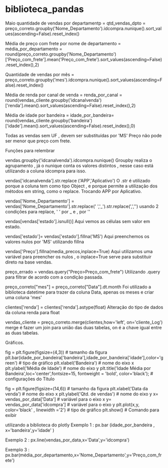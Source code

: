 # biblioteca_pandas

Maio quantidade de vendas por departamentp = 
qtd_vendas_dpto = preço_correto.groupby('Nome_Departamento').idcompra.nunique().sort_values(ascending=False).reset_index()

Média de preço com frete por nome de departamento =
média_por_departamento = round(preço_correto.groupby('Nome_Departamento')['Preço_com_frete'].mean('Preço_com_frete').sort_values(ascending=False).reset_index(),2)

Quantidade de vendas por mês = 
preço_correto.groupby('mes').idcompra.nunique().sort_values(ascending=False).reset_index()

Média de renda por canal de venda =
renda_por_canal = round(vendas_cliente.groupby('idcanalvenda') ['renda'].mean().sort_values(ascending=False).reset_index(),2)

Média de idade por bandeira =
idade_por_bandeira= round(vendas_cliente.groupby('bandeira')['idade'].mean().sort_values(ascending=False).reset_index(),0)

Todas as vendas sem UF , devem ser substituídas por 'MS'
Preço não pode ser menor que preço com frete.


Funções para relembrar 

vendas.groupby('idcanalvenda').idcompra.nunique()
Groupby realiza o agrupamento , já o nunique conta os valores distintos , nesse caso está utilizando a coluna idcompra para isso.

vendas['idcanalvenda'].str.replace ('APP','Aplicativo') 
O .str é utilizado porque a coluna tem como tipo Object , e porque permite a utilização dos métodos em string, como o replace. Trocando APP por Aplicativo.

vendas['Nome_Departamento'] = vendas['Nome_Departamento'].str.replace(' ','_').str.replace(',','')
usando 2 condições para replace,  ' ' por _ e , por ''

vendas[vendas['estado'].isnull()]
Aqui vemos as células sem valor em estado.

vendas['estado']= vendas['estado'].fillna('MS')
Aqui preenchemos os valores nulos por 'MS' utilizando fillna

vendas['Preço'].fillna(media_precos,inplace=True)
Aqui utilizamos uma variável para preencher os nulos , o inplace=True serve para substituir direto na base vendas.

preço_errado = vendas.query("Preço>Preço_com_frete")
Utilizando .query para filtrar de acordo com a condição passada.

preço_correto["mes"] = preço_correto["Data"].dt.month
Foi utilizado a biblioteca datetime para trazer da coluna Data, apenas os meses e criar uma coluna 'mes'

clientes['renda'] = clientes['renda'].astype(float)
Alteração do tipo de dados da coluna renda para float

vendas_cliente = preço_correto.merge(clientes,how='left', on='cliente_Log')
merge é fazer um join para união das duas tabelas, on é a chave igual entre as duas tabelas.


Gráficos.

fig = plt.figure(figsize=(4,3))   # tamanho da figura
plt.bar(idade_por_bandeira['bandeira'],idade_por_bandeira['idade'],color='green')  # tipo de gráfico
plt.xlabel('Bandeira') # nome do eixo x
plt.ylabel('Média de Idade') # nome do eixo y
plt.title('Idade Média por Bandeira',loc='center',fontsize=15, fontweight = 'bold', color='black');  # configurações do Título


fig = plt.figure(figsize=(14,6)) # tamanho da figura
plt.xlabel('Data da venda') # nome do eixo x
plt.ylabel('Qtd. de vendas') # nome do eixo y
x= vendas_por_data['Data'] # variável para o eixo x
y= vendas_por_data['idcompra'] # variável para o eixo y
plt.plot(x,y, color='black' , linewidth ='2')  # tipo de gráfico
plt.show()  # Comando para exibir


utilizando a biblioteca do plotly
Exemplo 1 :
px.bar (idade_por_bandeira , x='bandeira',y='idade' ) 

Exemplo 2 :
px.line(vendas_por_data,x='Data',y='idcompra')

Exemplo 3 :
px.bar(média_por_departamento,x='Nome_Departamento',y='Preço_com_frete')
